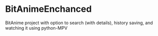 # BitAnimeEnchanced
BitAnime project with option to search (with details), history saving, and watching it using python-MPV
